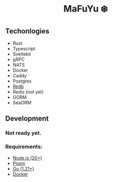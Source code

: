 # <p style="text-align: center;">MaFuYu ❄️</p>

## Techonlogies

- Rust
- Typescript
- Sveltekit
- gRPC
- NATS
- Docker
- Caddy
- Postgres
- [Redb](https://github.com/cberner/redb)
- Redis (not yet)
- GORM
- SeaORM

## Development

### Not ready yet.

### Requirements:

- [Node.js (20+)](https://nodejs.org/en)
- [Pnpm](https://pnpm.io/)
- [Go (1.21+)](https://go.dev/)
- [Docker](https://docs.docker.com/engine/)
